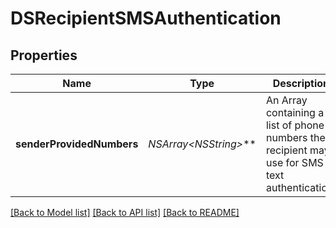 # DSRecipientSMSAuthentication

## Properties
Name | Type | Description | Notes
------------ | ------------- | ------------- | -------------
**senderProvidedNumbers** | **NSArray&lt;NSString*&gt;*** | An Array containing a list of phone numbers the recipient may use for SMS text authentication.  | [optional] 

[[Back to Model list]](../README.md#documentation-for-models) [[Back to API list]](../README.md#documentation-for-api-endpoints) [[Back to README]](../README.md)


